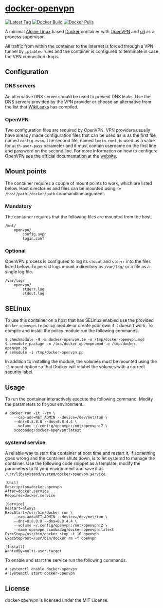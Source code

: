 # [docker-openvpn][container]

[![Latest Tag](https://img.shields.io/github/tag/scoobadog/docker-openvpn.svg)](https://hub.docker.com/r/scoobadog/openvpn/tags/)
[![Docker Build](https://img.shields.io/docker/automated/scoobadog/docker-openvpn.svg)](https://hub.docker.com/r/scoobadog/openvpn/builds/)
[![Docker Pulls](https://img.shields.io/docker/pulls/scoobadog/openvpn.svg)](https://hub.docker.com/r/scoobadog/openvpn/)

A minimal [Alpine Linux][alpine] based [Docker][docker] container with
[OpenVPN][openvpn] and [s6][overlay] as a process supervisor.

All traffic from within the container to the Internet is forced through a VPN
tunnel by `iptables` rules and the container is configured to terminate in case
the VPN connection drops.

## Configuration

### DNS servers

An alternative DNS server should be used to prevent DNS leaks. Use the DNS
servers provided by the VPN provider or choose an alternative from the list
that [WikiLeaks][dns] has compiled.

### OpenVPN

Two configuration files are required by OpenVPN. VPN providers usually have
already made configuration files that can be used as is as the first file,
named `config.ovpn`. The second file, named `login.conf`, is used as a value
for `auth-user-pass` parameter and it must contain username on the first line
and password on the second line. For more information on how to configure
OpenVPN see the official documentation at the [website][openvpn-doc].

## Mount points

The container requires a couple of mount points to work, which are listed below.
Host directories and files can be mounted using `-v /host/path:/docker/path`
commandline argument.

### Mandatory

The container requires that the following files are mounted from the host.

```
/mnt/
	openvpn/
		config.ovpn
		login.conf
```

### Optional

OpenVPN process is configured to log its `stdout` and `stderr` into the files
listed below. To persist logs mount a directory as `/var/log/` or a file as
a single log file.

```
/var/log/
	openvpn/
		stderr.log
		stdout.log
```

## SELinux

To use this container on a host that has SELinux enabled use the provided
`docker-openvpn.te` policy module or create your own if it doesn't work. To
compile and install the policy module run the following commands.

```
$ checkmodule -M -m docker-openvpn.te -o /tmp/docker-openvpn.mod
$ semodule_package -m /tmp/docker-openvpn.mod -o /tmp/docker-openvpn.pp
# semodule -i /tmp/docker-openvpn.pp
```

In addition to installing the module, the volumes must be mounted using the
`:Z` mount option so that Docker will relabel the volumes with a correct
security label.

## Usage

To run the container interactively execute the following command. Modify the
parameters to fit your environment.

```
# docker run -it --rm \
	--cap-add=NET_ADMIN --device=/dev/net/tun \
	--dns=8.8.8.8 --dns=8.8.4.4 \
	--volume ~/.config/openvpn:/mnt/openvpn:Z \
	scoobadog/docker-openvpn:latest
```

### systemd service

A reliable way to start the container at boot time and restart it, if something
goes wrong and the container shuts down, is to let systemd to manage the
container. Use the following code snippet as a template, modify the parameters
to fit your environment and save it as
`/usr/lib/systemd/system/docker-openvpn.service`.

```
[Unit]
Description=docker-openvpn
After=docker.service
Requires=docker.service

[Service]
Restart=always
ExecStart=/usr/bin/docker run \
	--cap-add=NET_ADMIN --device=/dev/net/tun \
	--dns=8.8.8.8 --dns=8.8.4.4 \
	--volume ~/.config/openvpn:/mnt/openvpn:Z \
	--name openvpn scoobadog/docker-openvpn:latest
ExecStop=/usr/bin/docker stop -t 10 openvpn
ExecStopPost=/usr/bin/docker rm -f openvpn

[Install]
WantedBy=multi-user.target
```

To enable and start the service run the following commands.

```
# systemctl enable docker-openvpn
# systemctl start docker-openvpn
```

## License

docker-openvpn is licensed under the MIT License.

[container]: https://github.com/scoobadog/docker-openvpn
[alpine]: https://alpinelinux.org/
[docker]: https://www.docker.com/
[openvpn]: https://openvpn.net/
[openvpn-doc]: https://openvpn.net/index.php/open-source/documentation/howto.html
[overlay]: https://github.com/just-containers/s6-overlay
[dns]: https://www.wikileaks.org/wiki/Alternative_DNS
